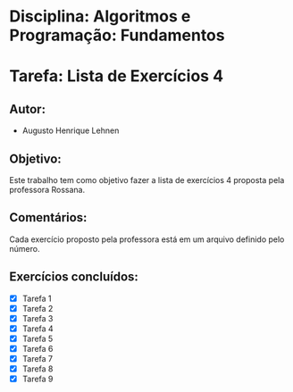 # Disciplina: Algoritmos e Programação: Fundamentos

# Tarefa: Lista de Exercícios 4

## Autor:
- Augusto Henrique Lehnen

## Objetivo:
Este trabalho tem como objetivo fazer a lista de exercícios 4 proposta pela professora Rossana.

## Comentários:
Cada exercício proposto pela professora está em um arquivo definido pelo número.

## Exercícios concluídos:
- [x] Tarefa 1
- [x] Tarefa 2
- [x] Tarefa 3
- [x] Tarefa 4
- [x] Tarefa 5
- [x] Tarefa 6
- [x] Tarefa 7
- [x] Tarefa 8
- [x] Tarefa 9
